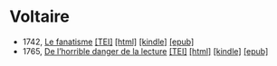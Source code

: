 # Voltaire

* 1742,  <a href="https://hurlus.github.io/voltaire/voltaire1741_fanatisme.html">Le fanatisme</a> <a title="Source XML/TEI" class="file tei" href="https://hurlus.github.io/tei/voltaire1741_fanatisme.xml">[TEI]</a>  <a title="HTML une page" class="file html" href="https://hurlus.github.io/voltaire/voltaire1741_fanatisme.html">[html]</a>  <a title="Amazon.kindle" class="file mobi" href="https://hurlus.github.io/voltaire/voltaire1741_fanatisme.mobi">[kindle]</a>  <a title="EPUB, pour liseuses et téléphones" class="file epub" href="https://hurlus.github.io/voltaire/voltaire1741_fanatisme.epub">[epub]</a> 
* 1765,  <a href="https://hurlus.github.io/voltaire/voltaire1765_lecture.html">De l’horrible danger de la lecture</a> <a title="Source XML/TEI" class="file tei" href="https://hurlus.github.io/tei/voltaire1765_lecture.xml">[TEI]</a>  <a title="HTML une page" class="file html" href="https://hurlus.github.io/voltaire/voltaire1765_lecture.html">[html]</a>  <a title="Amazon.kindle" class="file mobi" href="https://hurlus.github.io/voltaire/voltaire1765_lecture.mobi">[kindle]</a>  <a title="EPUB, pour liseuses et téléphones" class="file epub" href="https://hurlus.github.io/voltaire/voltaire1765_lecture.epub">[epub]</a> 
